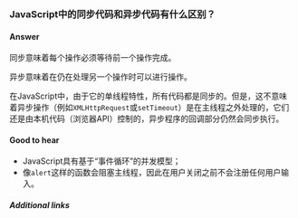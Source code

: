 ### JavaScript中的同步代码和异步代码有什么区别？

#### Answer

同步意味着每个操作必须等待前一个操作完成。

异步意味着在仍在处理另一个操作时可以进行操作。

在JavaScript中，由于它的单线程特性，所有代码都是同步的。但是，这不意味着异步操作（例如`XMLHttpRequest`或`setTimeout`）是在主线程之外处理的，它们还是由本机代码（浏览器API）控制的，异步程序的回调部分仍然会同步执行。

#### Good to hear

* JavaScript具有基于“事件循环”的并发模型；
* 像`alert`这样的函数会阻塞主线程，因此在用户关闭之前不会注册任何用户输入。

##### Additional links

<!-- tags: (javascript) -->

<!-- expertise: (1) -->
